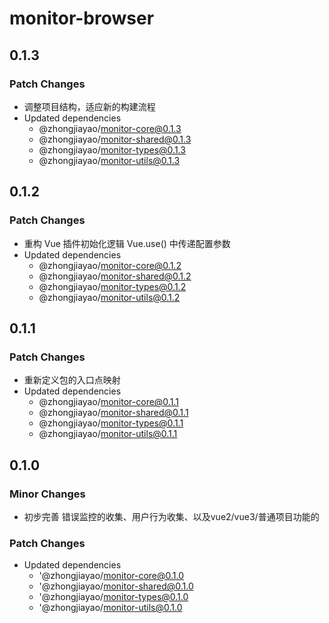 # monitor-browser

## 0.1.3

### Patch Changes

- 调整项目结构，适应新的构建流程
- Updated dependencies
  - @zhongjiayao/monitor-core@0.1.3
  - @zhongjiayao/monitor-shared@0.1.3
  - @zhongjiayao/monitor-types@0.1.3
  - @zhongjiayao/monitor-utils@0.1.3

## 0.1.2

### Patch Changes

- 重构 Vue 插件初始化逻辑 Vue.use() 中传递配置参数
- Updated dependencies
  - @zhongjiayao/monitor-core@0.1.2
  - @zhongjiayao/monitor-shared@0.1.2
  - @zhongjiayao/monitor-types@0.1.2
  - @zhongjiayao/monitor-utils@0.1.2

## 0.1.1

### Patch Changes

- 重新定义包的入口点映射
- Updated dependencies
  - @zhongjiayao/monitor-core@0.1.1
  - @zhongjiayao/monitor-shared@0.1.1
  - @zhongjiayao/monitor-types@0.1.1
  - @zhongjiayao/monitor-utils@0.1.1

## 0.1.0

### Minor Changes

- 初步完善 错误监控的收集、用户行为收集、以及vue2/vue3/普通项目功能的

### Patch Changes

- Updated dependencies
  - '@zhongjiayao/monitor-core@0.1.0
  - '@zhongjiayao/monitor-shared@0.1.0
  - '@zhongjiayao/monitor-types@0.1.0
  - '@zhongjiayao/monitor-utils@0.1.0

